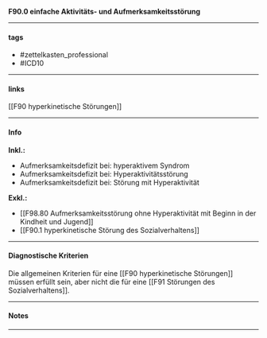 __F90.0 einfache Aktivitäts- und Aufmerksamkeitsstörung__

___________________________________________
#### tags

- #zettelkasten_professional
- #ICD10 
___________________________________________
#### links

[[F90 hyperkinetische Störungen]]

___________________________________________
#### Info
__Inkl.:__
- Aufmerksamkeitsdefizit bei: hyperaktivem Syndrom  
- Aufmerksamkeitsdefizit bei: Hyperaktivitätsstörung  
- Aufmerksamkeitsdefizit bei: Störung mit Hyperaktivität

__Exkl.:__
- [[F98.80 Aufmerksamkeitsstörung ohne Hyperaktivität mit Beginn in der Kindheit und Jugend]]
- [[F90.1 hyperkinetische Störung des Sozialverhaltens]]
___________________________________________
#### Diagnostische Kriterien

Die allgemeinen Kriterien für eine [[F90 hyperkinetische Störungen]] müssen erfüllt sein, aber nicht die für eine [[F91 Störungen des Sozialverhaltens]].
___________________________________________
#### Notes

___________________________________________

